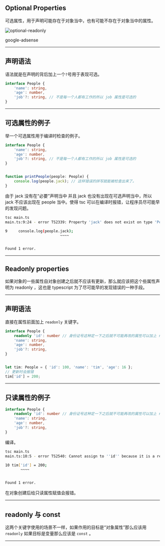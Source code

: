 ## Optional Properties
可选属性，用于声明可能存在于对象当中，也有可能不存在于对象当中的属性。

![optional-readonly](static/2020-15/optional-readonly.png)

google-adsense

---

## 声明语法
语法就是在声明的背后加上一个`?`号用于表现可选。
```ts
interface People {
    'name': string,
    'age': number,
    'job'?: string, // 不是每一个人都有工作的所以 job 属性是可选的
}
```

---

## 可选属性的例子
举一个可选属性用于编译时检查的例子。
```ts
interface People {
    'name': string,
    'age': number,
    'job'?: string, // 不是每一个人都有工作的所以 job 属性是可选的
}


function printPeople(people: People) {
    console.log(people.jack); // 这样错误的拼写就能被检查出来了。
}
```
由于 jack 没有在“必要”声明当中 并且 jack 也没有出现在可选声明当中，所以 jack 不应该出现在 people 当中。使得 tsc 可以在编译时报错，让程序员尽可能早的发现问题。

```bash
tsc main.ts 
main.ts:9:24 - error TS2339: Property 'jack' does not exist on type 'People'.

9     console.log(people.jack);
                         ~~~~


Found 1 error.

```

---

## Readonly properties 
如果对象的一些属性自对象创建之后就不应该有更新，那么就应该把这个些属性声明为 readonly ，这也是 typescript 为了尽可能早的发现错误的一种手段。

---

## 声明语法
直接在属性前面加上 `readonly` 关键字。
```ts
interface People {
    readonly 'id': number // 身份证号这种定一下之后就不可能再改的属性可以加上 readonly 。
    'name': string,
    'age': number,
    'job'?: string,
}


let tim: People = { 'id': 100, 'name': 'tim', 'age': 16 };
// 更新时会报错
tim['id'] = 200;
```
---

## 只读属性的例子

```ts
interface People {
    readonly 'id': number // 身份证号这种定一下之后就不可能再改的属性可以加上 readonly 。
    'name': string,
    'age': number,
    'job'?: string,
}
```
编译。
```bash
tsc main.ts 
main.ts:10:5 - error TS2540: Cannot assign to ''id'' because it is a read-only property.

10 tim['id'] = 200;
       ~~~~


Found 1 error.
```
在对象创建后给只读属性赋值会报错。


---


## readonly 与 const
这两个关键字使用的场景不一样，如果作用的目标是“对象属性”那么应该用 `readonly` 如果目标是变量那么应该是 `const` 。

---



